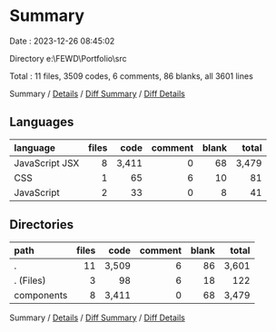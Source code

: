 # Summary

Date : 2023-12-26 08:45:02

Directory e:\\FEWD\\Portfolio\\src

Total : 11 files,  3509 codes, 6 comments, 86 blanks, all 3601 lines

Summary / [Details](details.md) / [Diff Summary](diff.md) / [Diff Details](diff-details.md)

## Languages
| language | files | code | comment | blank | total |
| :--- | ---: | ---: | ---: | ---: | ---: |
| JavaScript JSX | 8 | 3,411 | 0 | 68 | 3,479 |
| CSS | 1 | 65 | 6 | 10 | 81 |
| JavaScript | 2 | 33 | 0 | 8 | 41 |

## Directories
| path | files | code | comment | blank | total |
| :--- | ---: | ---: | ---: | ---: | ---: |
| . | 11 | 3,509 | 6 | 86 | 3,601 |
| . (Files) | 3 | 98 | 6 | 18 | 122 |
| components | 8 | 3,411 | 0 | 68 | 3,479 |

Summary / [Details](details.md) / [Diff Summary](diff.md) / [Diff Details](diff-details.md)